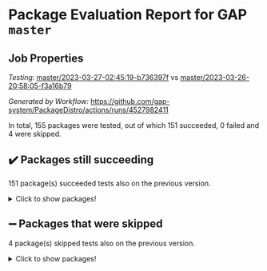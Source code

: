 # Package Evaluation Report for GAP `master`

## Job Properties

*Testing:* [master/2023-03-27-02:45:19-b736397f](https://github.com/gap-system/PackageDistro/blob/data/reports/master/2023-03-27-02:45:19-b736397f) vs [master/2023-03-26-20:58:05-f3a16b79](https://github.com/gap-system/PackageDistro/blob/data/reports/master/2023-03-26-20:58:05-f3a16b79)

*Generated by Workflow:* https://github.com/gap-system/PackageDistro/actions/runs/4527982411

In total, 155 packages were tested, out of which 151 succeeded, 0 failed and 4 were skipped.

## :heavy_check_mark: Packages still succeeding

151 package(s) succeeded tests also on the previous version.
<details><summary>Click to show packages!</summary>

- 4ti2interface 2023.02-04 [(success)](https://github.com/gap-system/PackageDistro/actions/runs/4527982411/jobs/7974506128)
- ace 5.6.2 [(success)](https://github.com/gap-system/PackageDistro/actions/runs/4527982411/jobs/7974506293)
- aclib 1.3.2 [(success)](https://github.com/gap-system/PackageDistro/actions/runs/4527982411/jobs/7974506418)
- agt 0.3.1 [(success)](https://github.com/gap-system/PackageDistro/actions/runs/4527982411/jobs/7974506520)
- alnuth 3.2.1 [(success)](https://github.com/gap-system/PackageDistro/actions/runs/4527982411/jobs/7974506655)
- anupq 3.3.0 [(success)](https://github.com/gap-system/PackageDistro/actions/runs/4527982411/jobs/7974506765)
- atlasrep 2.1.6 [(success)](https://github.com/gap-system/PackageDistro/actions/runs/4527982411/jobs/7974506869)
- autodoc 2022.10.20 [(success)](https://github.com/gap-system/PackageDistro/actions/runs/4527982411/jobs/7974506969)
- automata 1.15 [(success)](https://github.com/gap-system/PackageDistro/actions/runs/4527982411/jobs/7974507061)
- automgrp 1.3.2 [(success)](https://github.com/gap-system/PackageDistro/actions/runs/4527982411/jobs/7974507194)
- autpgrp 1.11 [(success)](https://github.com/gap-system/PackageDistro/actions/runs/4527982411/jobs/7974507309)
- cap 2023.03-10 [(success)](https://github.com/gap-system/PackageDistro/actions/runs/4527982411/jobs/7974507417)
- caratinterface 2.3.4 [(success)](https://github.com/gap-system/PackageDistro/actions/runs/4527982411/jobs/7974507495)
- cddinterface 2022.11.01 [(success)](https://github.com/gap-system/PackageDistro/actions/runs/4527982411/jobs/7974507599)
- circle 1.6.6 [(success)](https://github.com/gap-system/PackageDistro/actions/runs/4527982411/jobs/7974507688)
- classicpres 1.22 [(success)](https://github.com/gap-system/PackageDistro/actions/runs/4527982411/jobs/7974507768)
- cohomolo 1.6.11 [(success)](https://github.com/gap-system/PackageDistro/actions/runs/4527982411/jobs/7974507839)
- congruence 1.2.5 [(success)](https://github.com/gap-system/PackageDistro/actions/runs/4527982411/jobs/7974507916)
- corelg 1.56 [(success)](https://github.com/gap-system/PackageDistro/actions/runs/4527982411/jobs/7974507989)
- crime 1.6 [(success)](https://github.com/gap-system/PackageDistro/actions/runs/4527982411/jobs/7974508057)
- crisp 1.4.6 [(success)](https://github.com/gap-system/PackageDistro/actions/runs/4527982411/jobs/7974508143)
- crypting 0.10.4 [(success)](https://github.com/gap-system/PackageDistro/actions/runs/4527982411/jobs/7974508234)
- cryst 4.1.25 [(success)](https://github.com/gap-system/PackageDistro/actions/runs/4527982411/jobs/7974508296)
- crystcat 1.1.10 [(success)](https://github.com/gap-system/PackageDistro/actions/runs/4527982411/jobs/7974508378)
- ctbllib 1.3.5 [(success)](https://github.com/gap-system/PackageDistro/actions/runs/4527982411/jobs/7974508453)
- cubefree 1.19 [(success)](https://github.com/gap-system/PackageDistro/actions/runs/4527982411/jobs/7974508529)
- curlinterface 2.3.1 [(success)](https://github.com/gap-system/PackageDistro/actions/runs/4527982411/jobs/7974508600)
- cvec 2.8.0 [(success)](https://github.com/gap-system/PackageDistro/actions/runs/4527982411/jobs/7974508680)
- datastructures 0.3.0 [(success)](https://github.com/gap-system/PackageDistro/actions/runs/4527982411/jobs/7974508742)
- deepthought 1.0.6 [(success)](https://github.com/gap-system/PackageDistro/actions/runs/4527982411/jobs/7974508801)
- design 1.8 [(success)](https://github.com/gap-system/PackageDistro/actions/runs/4527982411/jobs/7974509134)
- difsets 2.3.1 [(success)](https://github.com/gap-system/PackageDistro/actions/runs/4527982411/jobs/7974509222)
- digraphs 1.6.1 [(success)](https://github.com/gap-system/PackageDistro/actions/runs/4527982411/jobs/7974509339)
- edim 1.3.6 [(success)](https://github.com/gap-system/PackageDistro/actions/runs/4527982411/jobs/7974509419)
- example 4.3.4 [(success)](https://github.com/gap-system/PackageDistro/actions/runs/4527982411/jobs/7974509500)
- examplesforhomalg 2023.02-04 [(success)](https://github.com/gap-system/PackageDistro/actions/runs/4527982411/jobs/7974509564)
- factint 1.6.3 [(success)](https://github.com/gap-system/PackageDistro/actions/runs/4527982411/jobs/7974509642)
- ferret 1.0.9 [(success)](https://github.com/gap-system/PackageDistro/actions/runs/4527982411/jobs/7974509719)
- fga 1.4.0 [(success)](https://github.com/gap-system/PackageDistro/actions/runs/4527982411/jobs/7974509811)
- fining 1.5.5 [(success)](https://github.com/gap-system/PackageDistro/actions/runs/4527982411/jobs/7974509892)
- float 1.0.3 [(success)](https://github.com/gap-system/PackageDistro/actions/runs/4527982411/jobs/7974509985)
- format 1.4.3 [(success)](https://github.com/gap-system/PackageDistro/actions/runs/4527982411/jobs/7974510065)
- forms 1.2.9 [(success)](https://github.com/gap-system/PackageDistro/actions/runs/4527982411/jobs/7974510141)
- fplsa 1.2.6 [(success)](https://github.com/gap-system/PackageDistro/actions/runs/4527982411/jobs/7974510232)
- fr 2.4.12 [(success)](https://github.com/gap-system/PackageDistro/actions/runs/4527982411/jobs/7974510307)
- francy 1.2.5 [(success)](https://github.com/gap-system/PackageDistro/actions/runs/4527982411/jobs/7974510394)
- fwtree 1.3 [(success)](https://github.com/gap-system/PackageDistro/actions/runs/4527982411/jobs/7974510470)
- gapdoc 1.6.6 [(success)](https://github.com/gap-system/PackageDistro/actions/runs/4527982411/jobs/7974510588)
- gauss 2023.02-04 [(success)](https://github.com/gap-system/PackageDistro/actions/runs/4527982411/jobs/7974510679)
- gaussforhomalg 2023.02-04 [(success)](https://github.com/gap-system/PackageDistro/actions/runs/4527982411/jobs/7974510752)
- gbnp 1.0.5 [(success)](https://github.com/gap-system/PackageDistro/actions/runs/4527982411/jobs/7974510845)
- generalizedmorphismsforcap 2023.02-01 [(success)](https://github.com/gap-system/PackageDistro/actions/runs/4527982411/jobs/7974510945)
- genss 1.6.8 [(success)](https://github.com/gap-system/PackageDistro/actions/runs/4527982411/jobs/7974511039)
- gradedmodules 2023.02-04 [(success)](https://github.com/gap-system/PackageDistro/actions/runs/4527982411/jobs/7974511136)
- gradedringforhomalg 2023.02-04 [(success)](https://github.com/gap-system/PackageDistro/actions/runs/4527982411/jobs/7974511196)
- grape 4.9.0 [(success)](https://github.com/gap-system/PackageDistro/actions/runs/4527982411/jobs/7974511289)
- groupoids 1.73 [(success)](https://github.com/gap-system/PackageDistro/actions/runs/4527982411/jobs/7974511384)
- grpconst 2.6.4 [(success)](https://github.com/gap-system/PackageDistro/actions/runs/4527982411/jobs/7974511450)
- guarana 0.96.3 [(success)](https://github.com/gap-system/PackageDistro/actions/runs/4527982411/jobs/7974511532)
- guava 3.18 [(success)](https://github.com/gap-system/PackageDistro/actions/runs/4527982411/jobs/7974511625)
- hap 1.54 [(success)](https://github.com/gap-system/PackageDistro/actions/runs/4527982411/jobs/7974511730)
- hapcryst 0.1.15 [(success)](https://github.com/gap-system/PackageDistro/actions/runs/4527982411/jobs/7974511830)
- hecke 1.5.3 [(success)](https://github.com/gap-system/PackageDistro/actions/runs/4527982411/jobs/7974511906)
- help 3.5 [(success)](https://github.com/gap-system/PackageDistro/actions/runs/4527982411/jobs/7974512082)
- homalg 2023.02-05 [(success)](https://github.com/gap-system/PackageDistro/actions/runs/4527982411/jobs/7974512162)
- homalgtocas 2023.02-04 [(success)](https://github.com/gap-system/PackageDistro/actions/runs/4527982411/jobs/7974512289)
- idrel 2.45 [(success)](https://github.com/gap-system/PackageDistro/actions/runs/4527982411/jobs/7974512457)
- images 1.3.1 [(success)](https://github.com/gap-system/PackageDistro/actions/runs/4527982411/jobs/7974512542)
- intpic 0.3.0 [(success)](https://github.com/gap-system/PackageDistro/actions/runs/4527982411/jobs/7974512635)
- io 4.8.1 [(success)](https://github.com/gap-system/PackageDistro/actions/runs/4527982411/jobs/7974512721)
- io_forhomalg 2023.02-04 [(success)](https://github.com/gap-system/PackageDistro/actions/runs/4527982411/jobs/7974512824)
- irredsol 1.4.4 [(success)](https://github.com/gap-system/PackageDistro/actions/runs/4527982411/jobs/7974512921)
- json 2.1.1 [(success)](https://github.com/gap-system/PackageDistro/actions/runs/4527982411/jobs/7974513003)
- jupyterkernel 1.5.0 [(success)](https://github.com/gap-system/PackageDistro/actions/runs/4527982411/jobs/7974513115)
- jupyterviz 1.5.6 [(success)](https://github.com/gap-system/PackageDistro/actions/runs/4527982411/jobs/7974513219)
- kan 1.35 [(success)](https://github.com/gap-system/PackageDistro/actions/runs/4527982411/jobs/7974513307)
- kbmag 1.5.11 [(success)](https://github.com/gap-system/PackageDistro/actions/runs/4527982411/jobs/7974513392)
- laguna 3.9.6 [(success)](https://github.com/gap-system/PackageDistro/actions/runs/4527982411/jobs/7974513479)
- liealgdb 2.2.1 [(success)](https://github.com/gap-system/PackageDistro/actions/runs/4527982411/jobs/7974513561)
- liepring 2.8 [(success)](https://github.com/gap-system/PackageDistro/actions/runs/4527982411/jobs/7974513654)
- liering 2.4.2 [(success)](https://github.com/gap-system/PackageDistro/actions/runs/4527982411/jobs/7974513743)
- linearalgebraforcap 2023.03-05 [(success)](https://github.com/gap-system/PackageDistro/actions/runs/4527982411/jobs/7974513840)
- localizeringforhomalg 2023.02-04 [(success)](https://github.com/gap-system/PackageDistro/actions/runs/4527982411/jobs/7974513945)
- loops 3.4.3 [(success)](https://github.com/gap-system/PackageDistro/actions/runs/4527982411/jobs/7974514069)
- lpres 1.0.3 [(success)](https://github.com/gap-system/PackageDistro/actions/runs/4527982411/jobs/7974514169)
- majoranaalgebras 1.5.1 [(success)](https://github.com/gap-system/PackageDistro/actions/runs/4527982411/jobs/7974514260)
- mapclass 1.4.6 [(success)](https://github.com/gap-system/PackageDistro/actions/runs/4527982411/jobs/7974514381)
- matgrp 0.70 [(success)](https://github.com/gap-system/PackageDistro/actions/runs/4527982411/jobs/7974514559)
- matricesforhomalg 2023.02-04 [(success)](https://github.com/gap-system/PackageDistro/actions/runs/4527982411/jobs/7974514667)
- modisom 2.5.4 [(success)](https://github.com/gap-system/PackageDistro/actions/runs/4527982411/jobs/7974514770)
- modulepresentationsforcap 2023.02-03 [(success)](https://github.com/gap-system/PackageDistro/actions/runs/4527982411/jobs/7974514896)
- modules 2023.02-04 [(success)](https://github.com/gap-system/PackageDistro/actions/runs/4527982411/jobs/7974514975)
- monoidalcategories 2023.02-05 [(success)](https://github.com/gap-system/PackageDistro/actions/runs/4527982411/jobs/7974515058)
- nconvex 2022.09-01 [(success)](https://github.com/gap-system/PackageDistro/actions/runs/4527982411/jobs/7974515138)
- nilmat 1.4.2 [(success)](https://github.com/gap-system/PackageDistro/actions/runs/4527982411/jobs/7974515212)
- nock 1.5 [(success)](https://github.com/gap-system/PackageDistro/actions/runs/4527982411/jobs/7974515305)
- normalizinterface 1.3.5 [(success)](https://github.com/gap-system/PackageDistro/actions/runs/4527982411/jobs/7974515401)
- nq 2.5.9 [(success)](https://github.com/gap-system/PackageDistro/actions/runs/4527982411/jobs/7974515491)
- numericalsgps 1.3.1 [(success)](https://github.com/gap-system/PackageDistro/actions/runs/4527982411/jobs/7974515582)
- openmath 11.5.3 [(success)](https://github.com/gap-system/PackageDistro/actions/runs/4527982411/jobs/7974515671)
- orb 4.9.0 [(success)](https://github.com/gap-system/PackageDistro/actions/runs/4527982411/jobs/7974515748)
- packagemanager 1.4.1 [(success)](https://github.com/gap-system/PackageDistro/actions/runs/4527982411/jobs/7974515861)
- patternclass 2.4.3 [(success)](https://github.com/gap-system/PackageDistro/actions/runs/4527982411/jobs/7974515945)
- permut 2.0.4 [(success)](https://github.com/gap-system/PackageDistro/actions/runs/4527982411/jobs/7974516017)
- polenta 1.3.10 [(success)](https://github.com/gap-system/PackageDistro/actions/runs/4527982411/jobs/7974516084)
- polymaking 0.8.6 [(success)](https://github.com/gap-system/PackageDistro/actions/runs/4527982411/jobs/7974516151)
- primgrp 3.4.4 [(success)](https://github.com/gap-system/PackageDistro/actions/runs/4527982411/jobs/7974516215)
- profiling 2.5.2 [(success)](https://github.com/gap-system/PackageDistro/actions/runs/4527982411/jobs/7974516298)
- qpa 1.34 [(success)](https://github.com/gap-system/PackageDistro/actions/runs/4527982411/jobs/7974516369)
- quagroup 1.8.3 [(success)](https://github.com/gap-system/PackageDistro/actions/runs/4527982411/jobs/7974516462)
- radiroot 2.9 [(success)](https://github.com/gap-system/PackageDistro/actions/runs/4527982411/jobs/7974516533)
- rcwa 4.7.1 [(success)](https://github.com/gap-system/PackageDistro/actions/runs/4527982411/jobs/7974516606)
- rds 1.8 [(success)](https://github.com/gap-system/PackageDistro/actions/runs/4527982411/jobs/7974516672)
- recog 1.4.2 [(success)](https://github.com/gap-system/PackageDistro/actions/runs/4527982411/jobs/7974516744)
- repndecomp 1.3.0 [(success)](https://github.com/gap-system/PackageDistro/actions/runs/4527982411/jobs/7974516811)
- repsn 3.1.1 [(success)](https://github.com/gap-system/PackageDistro/actions/runs/4527982411/jobs/7974516875)
- resclasses 4.7.3 [(success)](https://github.com/gap-system/PackageDistro/actions/runs/4527982411/jobs/7974516964)
- ringsforhomalg 2023.02-05 [(success)](https://github.com/gap-system/PackageDistro/actions/runs/4527982411/jobs/7974517043)
- sco 2023.02-04 [(success)](https://github.com/gap-system/PackageDistro/actions/runs/4527982411/jobs/7974517123)
- scscp 2.4.1 [(success)](https://github.com/gap-system/PackageDistro/actions/runs/4527982411/jobs/7974517201)
- semigroups 5.2.1 [(success)](https://github.com/gap-system/PackageDistro/actions/runs/4527982411/jobs/7974517275)
- sglppow 2.3 [(success)](https://github.com/gap-system/PackageDistro/actions/runs/4527982411/jobs/7974517349)
- sgpviz 0.999.5 [(success)](https://github.com/gap-system/PackageDistro/actions/runs/4527982411/jobs/7974517450)
- simpcomp 2.1.14 [(success)](https://github.com/gap-system/PackageDistro/actions/runs/4527982411/jobs/7974517533)
- singular 2023.02.09 [(success)](https://github.com/gap-system/PackageDistro/actions/runs/4527982411/jobs/7974517602)
- sl2reps 1.1 [(success)](https://github.com/gap-system/PackageDistro/actions/runs/4527982411/jobs/7974517925)
- sla 1.5.3 [(success)](https://github.com/gap-system/PackageDistro/actions/runs/4527982411/jobs/7974518172)
- smallgrp 1.5.2 [(success)](https://github.com/gap-system/PackageDistro/actions/runs/4527982411/jobs/7974518233)
- smallsemi 0.6.13 [(success)](https://github.com/gap-system/PackageDistro/actions/runs/4527982411/jobs/7974518306)
- sonata 2.9.6 [(success)](https://github.com/gap-system/PackageDistro/actions/runs/4527982411/jobs/7974518485)
- sophus 1.27 [(success)](https://github.com/gap-system/PackageDistro/actions/runs/4527982411/jobs/7974518579)
- spinsym 1.5.2 [(success)](https://github.com/gap-system/PackageDistro/actions/runs/4527982411/jobs/7974518670)
- standardff 0.9.4 [(success)](https://github.com/gap-system/PackageDistro/actions/runs/4527982411/jobs/7974518759)
- symbcompcc 1.3.2 [(success)](https://github.com/gap-system/PackageDistro/actions/runs/4527982411/jobs/7974518844)
- thelma 1.3 [(success)](https://github.com/gap-system/PackageDistro/actions/runs/4527982411/jobs/7974518931)
- tomlib 1.2.9 [(success)](https://github.com/gap-system/PackageDistro/actions/runs/4527982411/jobs/7974519243)
- toolsforhomalg 2023.03-01 [(success)](https://github.com/gap-system/PackageDistro/actions/runs/4527982411/jobs/7974519328)
- toric 1.9.5 [(success)](https://github.com/gap-system/PackageDistro/actions/runs/4527982411/jobs/7974519406)
- toricvarieties 2022.07.13 [(success)](https://github.com/gap-system/PackageDistro/actions/runs/4527982411/jobs/7974519523)
- transgrp 3.6.3 [(success)](https://github.com/gap-system/PackageDistro/actions/runs/4527982411/jobs/7974519619)
- ugaly 4.0.3 [(success)](https://github.com/gap-system/PackageDistro/actions/runs/4527982411/jobs/7974519728)
- unipot 1.5 [(success)](https://github.com/gap-system/PackageDistro/actions/runs/4527982411/jobs/7974519821)
- unitlib 4.2.0 [(success)](https://github.com/gap-system/PackageDistro/actions/runs/4527982411/jobs/7974519925)
- utils 0.82 [(success)](https://github.com/gap-system/PackageDistro/actions/runs/4527982411/jobs/7974520045)
- uuid 0.7 [(success)](https://github.com/gap-system/PackageDistro/actions/runs/4527982411/jobs/7974520165)
- walrus 0.9991 [(success)](https://github.com/gap-system/PackageDistro/actions/runs/4527982411/jobs/7974520269)
- wedderga 4.10.3 [(success)](https://github.com/gap-system/PackageDistro/actions/runs/4527982411/jobs/7974520370)
- xmod 2.91 [(success)](https://github.com/gap-system/PackageDistro/actions/runs/4527982411/jobs/7974520476)
- xmodalg 1.23 [(success)](https://github.com/gap-system/PackageDistro/actions/runs/4527982411/jobs/7974520581)
- yangbaxter 0.10.3 [(success)](https://github.com/gap-system/PackageDistro/actions/runs/4527982411/jobs/7974520697)
- zeromqinterface 0.14 [(success)](https://github.com/gap-system/PackageDistro/actions/runs/4527982411/jobs/7974520789)
</details>

## :heavy_minus_sign: Packages that were skipped

4 package(s) skipped tests also on the previous version.
<details><summary>Click to show packages!</summary>

- browse 1.8.21 [(skipped)](https://github.com/gap-system/PackageDistro/actions/runs/4527982411/jobs/7974335761)
- itc 1.5.1 [(skipped)](https://github.com/gap-system/PackageDistro/actions/runs/4527982411/jobs/7974335761)
- polycyclic 2.16 [(skipped)](https://github.com/gap-system/PackageDistro/actions/runs/4527982411/jobs/7974335761)
- xgap 4.31 [(skipped)](https://github.com/gap-system/PackageDistro/actions/runs/4527982411/jobs/7974335761)
</details>

